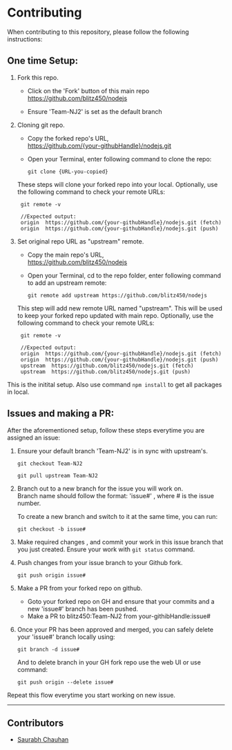 # Contributing

When contributing to this repository, please follow the following instructions:



## One time Setup:

1. Fork this repo.
   
	 * Click on the 'Fork' button of this main repo https://github.com/blitz450/nodejs

	 * Ensure 'Team-NJ2' is set as the default branch

2. Cloning git repo.
   
	 * Copy the forked repo's URL,  
	  https://github.com/{your-githubHandle}/nodejs.git

	 * Open your Terminal, enter following command to clone the repo:  
		``` 
		git clone {URL-you-copied} 
		```

	These steps will clone your forked repo into your local. Optionally, use the following command to check your remote URLs:  
		
		git remote -v
		
		//Expected output:  
		origin  https://github.com/{your-githubHandle}/nodejs.git (fetch)  
		origin  https://github.com/{your-githubHandle}/nodejs.git (push) 
		

3. Set original repo URL as "upstream" remote.
	* Copy the main repo's URL,  
	  https://github.com/blitz450/nodejs
		
	 * Open your Terminal, cd to the repo folder, enter following command to add an upstream remote:  
	
		```
		git remote add upstream https://github.com/blitz450/nodejs
		```
		

	This step will add new remote URL named "upstream". This will be used to keep your forked repo updated with main repo. Optionally, use the following command to check your remote URLs:

		git remote -v

		//Expected output:  
		origin  https://github.com/{your-githubHandle}/nodejs.git (fetch)  
		origin  https://github.com/{your-githubHandle}/nodejs.git (push)
		upstream  https://github.com/blitz450/nodejs.git (fetch)  
		upstream  https://github.com/blitz450/nodejs.git (push)

This is the initital setup. Also use command `npm install` to get all packages in local.
		

## Issues and making a PR:
After the aforementioned setup, follow these steps everytime you are assigned an issue:

1. Ensure your default branch 'Team-NJ2' is in sync with upstream's.
   
	 ```
	git checkout Team-NJ2
	 ```
	 ```
	git pull upstream Team-NJ2
	 ```
2. Branch out to a new branch for the issue you will work on.  
   Branch name should follow the format: 'issue#' , where # is the issue number.

	 To create a new branch and switch to it at the same time, you can run: 
	 ```
	git checkout -b issue# 
	 ```

3. Make required changes , and commit your work in this issue branch that you just created. Ensure your work with  `git status` command.

4. Push changes from your issue branch to your Github fork.  
	```
	git push origin issue#
	```

5. Make a PR from your forked repo on github.
	* Goto your forked repo on GH and ensure that your commits and a new 'issue#' branch has been pushed.
	* Make a PR  to blitz450:Team-NJ2 from your-githibHandle:issue#

6. Once your PR has been approved and merged, you can safely delete your 'issue#' branch locally using:
	```
	git branch -d issue#
	```
	And to delete branch in your GH fork repo use the web UI or use command: 
	```
	git push origin --delete issue#
	```

Repeat this flow everytime you start working on new issue.

---
## Contributors


* [Saurabh Chauhan](https://github.com/blitz450)

